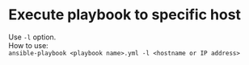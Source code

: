 # Execute playbook to specific host  
Use `-l` option.  
How to use:  
`ansible-playbook <playbook name>.yml -l <hostname or IP address>`  
